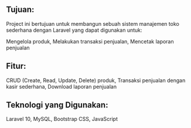 ## Tujuan:

Project ini bertujuan untuk membangun sebuah sistem manajemen toko sederhana dengan Laravel yang dapat digunakan untuk:

Mengelola produk, Melakukan transaksi penjualan, Mencetak laporan penjualan

## Fitur:

CRUD (Create, Read, Update, Delete) produk, Transaksi penjualan dengan kasir sederhana, Download laporan penjualan

## Teknologi yang Digunakan:

Laravel 10, MySQL, Bootstrap CSS, JavaScript
